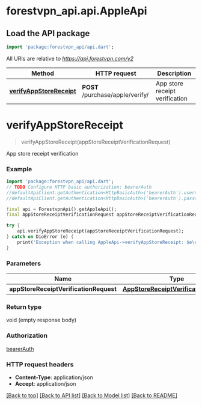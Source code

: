 # forestvpn_api.api.AppleApi

## Load the API package
```dart
import 'package:forestvpn_api/api.dart';
```

All URIs are relative to *https://api.forestvpn.com/v2*

Method | HTTP request | Description
------------- | ------------- | -------------
[**verifyAppStoreReceipt**](AppleApi.md#verifyappstorereceipt) | **POST** /purchase/apple/verify/ | App store receipt verification


# **verifyAppStoreReceipt**
> verifyAppStoreReceipt(appStoreReceiptVerificationRequest)

App store receipt verification

### Example
```dart
import 'package:forestvpn_api/api.dart';
// TODO Configure HTTP basic authorization: bearerAuth
//defaultApiClient.getAuthentication<HttpBasicAuth>('bearerAuth').username = 'YOUR_USERNAME'
//defaultApiClient.getAuthentication<HttpBasicAuth>('bearerAuth').password = 'YOUR_PASSWORD';

final api = ForestvpnApi().getAppleApi();
final AppStoreReceiptVerificationRequest appStoreReceiptVerificationRequest = ; // AppStoreReceiptVerificationRequest | 

try {
    api.verifyAppStoreReceipt(appStoreReceiptVerificationRequest);
} catch on DioError (e) {
    print('Exception when calling AppleApi->verifyAppStoreReceipt: $e\n');
}
```

### Parameters

Name | Type | Description  | Notes
------------- | ------------- | ------------- | -------------
 **appStoreReceiptVerificationRequest** | [**AppStoreReceiptVerificationRequest**](AppStoreReceiptVerificationRequest.md)|  | 

### Return type

void (empty response body)

### Authorization

[bearerAuth](../README.md#bearerAuth)

### HTTP request headers

 - **Content-Type**: application/json
 - **Accept**: application/json

[[Back to top]](#) [[Back to API list]](../README.md#documentation-for-api-endpoints) [[Back to Model list]](../README.md#documentation-for-models) [[Back to README]](../README.md)

